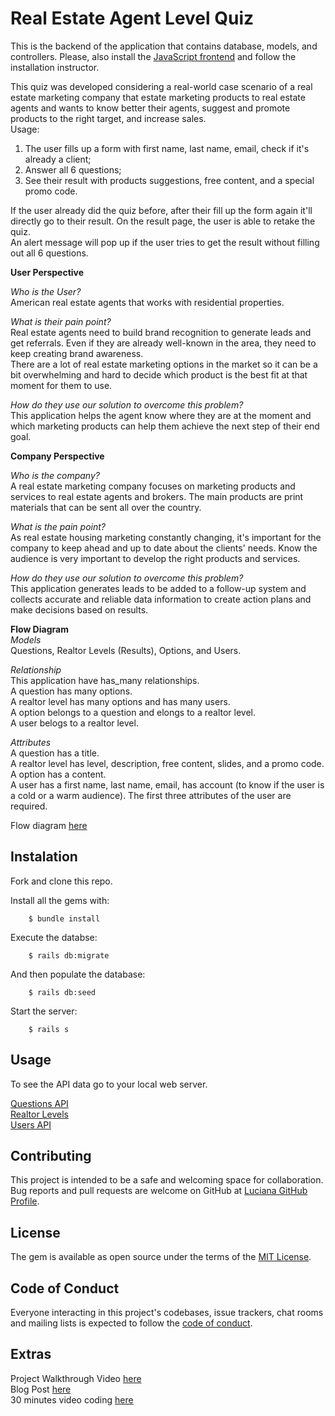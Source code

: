 # Real Estate Agent Level Quiz
This is the backend of the application that contains database, models, and controllers. Please, also install the [JavaScript frontend](https://github.com/luciana-lab/realtor_level_quiz_frontend) and follow the installation instructor.

This quiz was developed considering a real-world case scenario of a real estate marketing company that estate marketing products to real estate agents and wants to know better their agents, suggest and promote products to the right target, and increase sales.\
Usage:
1. The user fills up a form with first name, last name, email, check if it's already a client;
2. Answer all 6 questions;
3. See their result with products suggestions, free content, and a special promo code.

If the user already did the quiz before, after their fill up the form again it'll directly go to their result. On the result page, the user is able to retake the quiz.\
An alert message will pop up if the user tries to get the result without filling out all 6 questions.

**User Perspective**

*Who is the User?*\
American real estate agents that works with residential properties.

*What is their pain point?*\
Real estate agents need to build brand recognition to generate leads and get referrals. Even if they are already well-known in the area, they need to keep creating brand awareness.\
There are a lot of real estate marketing options in the market so it can be a bit overwhelming and hard to decide which product is the best fit at that moment for them to use.

*How do they use our solution to overcome this problem?*\
This application helps the agent know where they are at the moment and which marketing products can help them achieve the next step of their end goal.

**Company Perspective**

*Who is the company?*\
A real estate marketing company focuses on marketing products and services to real estate agents and brokers. The main products are print materials that can be sent all over the country.

*What is the pain point?*\
As real estate housing marketing constantly changing, it's important for the company to keep ahead and up to date about the clients' needs. Know the audience is very important to develop the right products and services.

*How do they use our solution to overcome this problem?*\
This application generates leads to be added to a follow-up system and collects accurate and reliable data information to create action plans and make decisions based on results.

**Flow Diagram**\
*Models*\
Questions, Realtor Levels (Results), Options, and Users.

*Relationship*\
This application have has_many relationships.\
A question has many options.\
A realtor level has many options and has many users.\
A option belongs to a question and elongs to a realtor level.\
A user belogs to a realtor level.

*Attributes*\
A question has a title.\
A realtor level has level, description, free content, slides, and a promo code.\
A option has a content.\
A user has a first name, last name, email, has account (to know if the user is a cold or a warm audience). The first three attributes of the user are required.

Flow diagram [here](https://drive.google.com/file/d/1N-ZeTPwMwMq8o3Aytgb_hThB8fndvzzV/view?usp=sharing)
## Instalation
Fork and clone this repo.

Install all the gems with:
```
    $ bundle install
```

Execute the databse:
```
    $ rails db:migrate
```

And then populate the database:
```
    $ rails db:seed
```

Start the server:
```
    $ rails s
```
## Usage

To see the API data go to your local web server.

[Questions API](http://localhost:3000/users)\
[Realtor Levels](http://localhost:3000/realtor_levels)\
[Users API](http://localhost:3000/users)
## Contributing

This project is intended to be a safe and welcoming space for collaboration.
Bug reports and pull requests are welcome on GitHub at [Luciana GitHub Profile](https://github.com/luciana-lab).

## License

The gem is available as open source under the terms of the [MIT License](https://opensource.org/licenses/MIT).

## Code of Conduct

Everyone interacting in this project's codebases, issue trackers, chat rooms and mailing lists is expected to follow the [code of conduct](https://github.com/luciana-lab/realtor_level_quiz_backend/blob/main/CODE_OF_CONDUCT.md).

## Extras
Project Walkthrough Video [here](https://youtu.be/YaqhYMvx9I8)\
Blog Post [here](https://luciana-lab.medium.com/creating-and-updating-user-database-javascript-frontend-rails-backend-178a6656b76d)\
30 minutes video coding [here](https://youtu.be/vrZv5b7a23U)